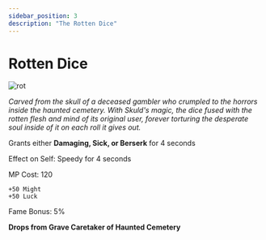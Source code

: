 ```yaml
---
sidebar_position: 3
description: "The Rotten Dice"
---
```


# Rotten Dice

![rot](https://vwiki.valorserver.com/api/item/picture/rotten%20dice)

<i>Carved from the skull of a deceased gambler who crumpled to the horrors inside the haunted cemetery. With Skuld's magic, the dice fused with the rotten flesh and mind of its original user, forever torturing the desperate soul inside of it on each roll it gives out.</i>

Grants either **Damaging, Sick, or Berserk** for 4 seconds 

Effect on Self: Speedy for 4 seconds

MP Cost: 120

    +50 Might
    +50 Luck

Fame Bonus: 5%

**Drops from Grave Caretaker of Haunted Cemetery**
